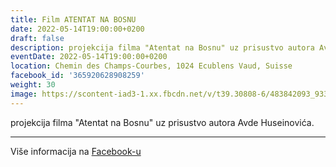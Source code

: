 ```yaml
---
title: Film ATENTAT NA BOSNU
date: 2022-05-14T19:00:00+0200
draft: false
description: projekcija filma "Atentat na Bosnu" uz prisustvo autora Avde Huseinovića.
eventDate: 2022-05-14T19:00:00+0200
location: Chemin des Champs-Courbes, 1024 Ecublens Vaud, Suisse
facebook_id: '365920628908259'
weight: 30
image: https://scontent-iad3-1.xx.fbcdn.net/v/t39.30808-6/483842093_9330013443761058_8599832410174975788_n.jpg?_nc_cat=104&ccb=1-7&_nc_sid=9e60e4&_nc_ohc=yn_k-bBN0joQ7kNvwHwOP2L&_nc_oc=AdlTF6-bqgUHx7ZoaVjerdjjVF2HAwk-xJo0zxEZ4dHTtX5mH46fBbmzurUpm-pcm7o&_nc_zt=23&_nc_ht=scontent-iad3-1.xx&edm=ABTKTjYEAAAA&_nc_gid=v7PkisEG0WrAA5sFaYqhgA&oh=00_AfZhq82DysAF0wey_m945LiKao561KPtSXca0Z_Pc-FrEA&oe=68C80253
---
```


projekcija filma "Atentat na Bosnu" uz prisustvo autora Avde Huseinovića.

---

Više informacija na [Facebook-u](https://facebook.com/events/365920628908259)